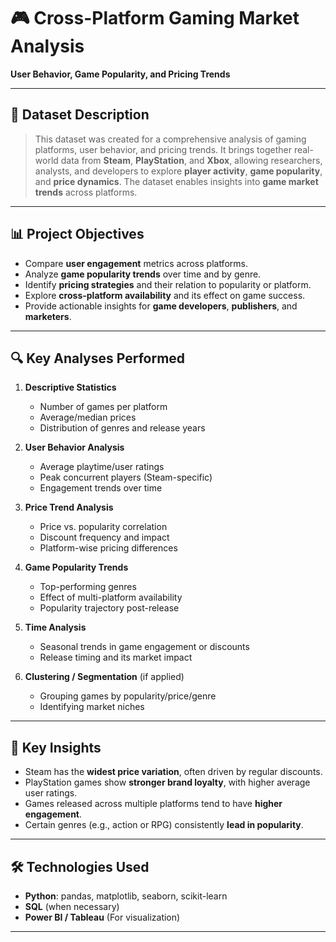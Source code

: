 # 🎮 Cross-Platform Gaming Market Analysis
**User Behavior, Game Popularity, and Pricing Trends**

---

## 📁 Dataset Description

> This dataset was created for a comprehensive analysis of gaming platforms, user behavior, and pricing trends. It brings together real-world data from **Steam**, **PlayStation**, and **Xbox**, allowing researchers, analysts, and developers to explore **player activity**, **game popularity**, and **price dynamics**. The dataset enables insights into **game market trends** across platforms.

---

## 📊 Project Objectives

- Compare **user engagement** metrics across platforms.
- Analyze **game popularity trends** over time and by genre.
- Identify **pricing strategies** and their relation to popularity or platform.
- Explore **cross-platform availability** and its effect on game success.
- Provide actionable insights for **game developers**, **publishers**, and **marketers**.

---

## 🔍 Key Analyses Performed

1. **Descriptive Statistics**
   - Number of games per platform  
   - Average/median prices  
   - Distribution of genres and release years  

2. **User Behavior Analysis**
   - Average playtime/user ratings  
   - Peak concurrent players (Steam-specific)  
   - Engagement trends over time

3. **Price Trend Analysis**
   - Price vs. popularity correlation  
   - Discount frequency and impact  
   - Platform-wise pricing differences

4. **Game Popularity Trends**
   - Top-performing genres  
   - Effect of multi-platform availability  
   - Popularity trajectory post-release

5. **Time Analysis**
   - Seasonal trends in game engagement or discounts  
   - Release timing and its market impact

6. **Clustering / Segmentation** (if applied)
   - Grouping games by popularity/price/genre  
   - Identifying market niches

---

## 🧠 Key Insights

- Steam has the **widest price variation**, often driven by regular discounts.
- PlayStation games show **stronger brand loyalty**, with higher average user ratings.
- Games released across multiple platforms tend to have **higher engagement**.
- Certain genres (e.g., action or RPG) consistently **lead in popularity**.

---

## 🛠️ Technologies Used

- **Python**: pandas, matplotlib, seaborn, scikit-learn
- **SQL** (when necessary)
- **Power BI / Tableau** (For visualization)

---

